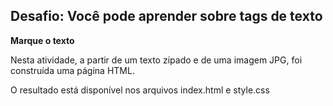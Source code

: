 ## Desafio: Você pode aprender sobre tags de texto

**Marque o texto**

Nesta atividade, a partir de um texto zipado e de uma imagem JPG, foi construída uma página HTML.

O resultado está disponível nos arquivos index.html e style.css
